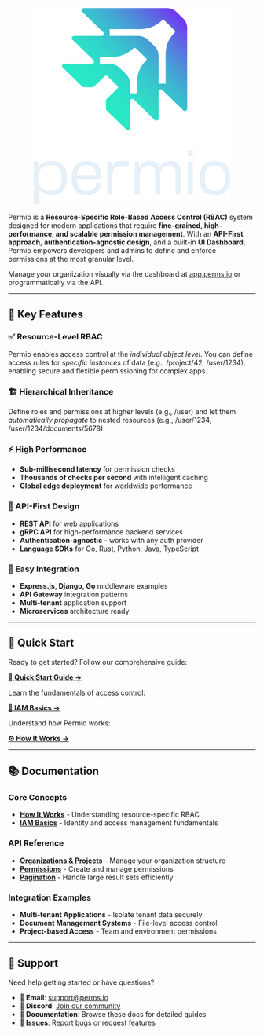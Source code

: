 <div style="text-align: center;">
    <img src="./assets/transparentLogoSquare.png" alt="My Image" width="400" height="400">
</div>

Permio is a **Resource-Specific Role-Based Access Control (RBAC)** system designed for modern applications that require **fine-grained, high-performance, and scalable permission management**. With an **API-First approach**, **authentication-agnostic design**, and a built-in **UI Dashboard**, Permio empowers developers and admins to define and enforce permissions at the most granular level.

Manage your organization visually via the dashboard at [app.perms.io](https://app.perms.io) or programmatically via the API.

---

## 🔧 Key Features

### ✅ Resource-Level RBAC
Permio enables access control at the *individual object level*. You can define access rules for *specific instances* of data (e.g., /project/42, /user/1234), enabling secure and flexible permissioning for complex apps.

### 🏗️ Hierarchical Inheritance
Define roles and permissions at higher levels (e.g., /user) and let them *automatically propagate* to nested resources (e.g., /user/1234, /user/1234/documents/5678).

### ⚡ High Performance
- **Sub-millisecond latency** for permission checks
- **Thousands of checks per second** with intelligent caching
- **Global edge deployment** for worldwide performance

### 🔌 API-First Design
- **REST API** for web applications
- **gRPC API** for high-performance backend services
- **Authentication-agnostic** - works with any auth provider
- **Language SDKs** for Go, Rust, Python, Java, TypeScript

### 🎯 Easy Integration
- **Express.js, Django, Go** middleware examples
- **API Gateway** integration patterns
- **Multi-tenant** application support
- **Microservices** architecture ready

---

## 🚀 Quick Start

Ready to get started? Follow our comprehensive guide:

**[📖 Quick Start Guide →](./quickstart.md)**

Learn the fundamentals of access control:

**[🔐 IAM Basics →](./iam-basics.md)**

Understand how Permio works:

**[⚙️ How It Works →](./how-it-works.md)**

---

## 📚 Documentation

### Core Concepts
- **[How It Works](./how-it-works.md)** - Understanding resource-specific RBAC
- **[IAM Basics](./iam-basics.md)** - Identity and access management fundamentals

### API Reference
- **[Organizations & Projects](./api-reference/organizations.md)** - Manage your organization structure
- **[Permissions](./api-reference/permissions.md)** - Create and manage permissions
- **[Pagination](./api-reference/pagination.md)** - Handle large result sets efficiently

### Integration Examples
- **Multi-tenant Applications** - Isolate tenant data securely
- **Document Management Systems** - File-level access control
- **Project-based Access** - Team and environment permissions

---

## 💬 Support

Need help getting started or have questions?

- **📧 Email**: [support@perms.io](mailto:support@perms.io)
- **💬 Discord**: [Join our community](https://discord.gg/permio)
- **📖 Documentation**: Browse these docs for detailed guides
- **🐛 Issues**: [Report bugs or request features](https://github.com/permio/permio/issues)
